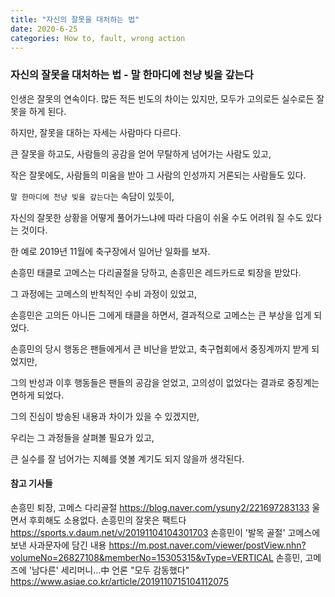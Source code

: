 ```yaml
---
title: "자신의 잘못을 대처하는 법"
date: 2020-6-25
categories: How to, fault, wrong action
---
```



### 자신의 잘못을 대처하는 법 - 말 한마디에 천냥 빚을 갚는다



인생은 잘못의 연속이다. 많든 적든 빈도의 차이는 있지만, 모두가 고의로든 실수로든 잘못을 하게 된다.

하지만, 잘못을 대하는 자세는 사람마다 다르다. 

큰 잘못을 하고도, 사람들의 공감을 얻어 무탈하게 넘어가는 사람도 있고,

작은 잘못에도, 사람들의 미움을 받아 그 사람의 인성까지 거론되는 사람들도 있다.



`말 한마디에 천냥 빚을 갚는다`는 속담이 있듯이, 

자신의 잘못한 상황을 어떻게 풀어가느냐에 따라 다음이 쉬울 수도 어려워 질 수도 있다는 것이다.



한 예로 2019년 11월에 축구장에서 일어난 일화를 보자.

손흥민 태클로 고메스는 다리골절을 당하고, 손흥민은 레드카드로 퇴장을 받았다. 

그 과정에는 고메스의 반칙적인 수비 과정이 있었고, 

손흥민은 고의든 아니든 그에게 태클을 하면서, 결과적으로 고메스는 큰 부상을 입게 되었다.

손흥민의 당시 행동은 팬들에게서 큰 비난을 받았고, 축구협회에서 중징계까지 받게 되었지만, 

그의 반성과 이후 행동들은 팬들의 공감을 얻었고, 고의성이 없었다는 결과로 중징계는 면하게 되었다.

그의 진심이 방송된 내용과 차이가 있을 수 있겠지만,

우리는 그 과정들을 살펴볼 필요가 있고,

큰 실수를 잘 넘어가는 지혜를 엿볼 계기도 되지 않을까 생각된다.



#### 참고 기사들

손흥민 퇴장, 고메스 다리골절 <https://blog.naver.com/ysuny2/221697283133>
울면서 후회해도 소용없다. 손흥민의 잘못은 팩트다 <https://sports.v.daum.net/v/20191104104301703>
손흥민이 '발목 골절' 고메스에 보낸 사과문자에 담긴 내용 <https://m.post.naver.com/viewer/postView.nhn?volumeNo=26827108&memberNo=15305315&vType=VERTICAL>
손흥민, 고메즈에 '남다른' 세리머니…中 언론 "모두 감동했다" <https://www.asiae.co.kr/article/2019110715104112075>

